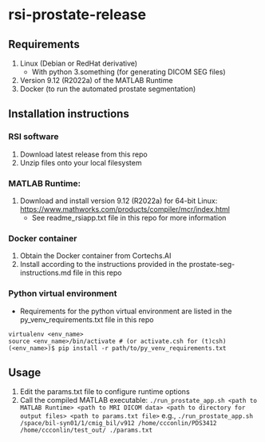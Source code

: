 # rsi-prostate-release

## Requirements
1. Linux (Debian or RedHat derivative)
   - With python 3.something (for generating DICOM SEG files)
3. Version 9.12 (R2022a) of the MATLAB Runtime
4. Docker (to run the automated prostate segmentation)

## Installation instructions
### RSI software
1. Download latest release from this repo
2. Unzip files onto your local filesystem

### MATLAB Runtime:
1. Download and install version 9.12 (R2022a) for 64-bit Linux: https://www.mathworks.com/products/compiler/mcr/index.html
   - See readme_rsiapp.txt file in this repo for more information

### Docker container
1. Obtain the Docker container from Cortechs.AI
2. Install according to the instructions provided in the prostate-seg-instructions.md file in this repo

### Python virtual environment
- Requirements for the python virtual environment are listed in the py_venv_requirements.txt file in this repo
```
virtualenv <env_name>
source <env_name>/bin/activate # (or activate.csh for (t)csh)
(<env_name>)$ pip install -r path/to/py_venv_requirements.txt
```

## Usage
1. Edit the params.txt file to configure runtime options
2. Call the compiled MATLAB executable:
`./run_prostate_app.sh <path to MATLAB Runtime> <path to MRI DICOM data> <path to directory for output files> <path to params.txt file>`
e.g.,
`./run_prostate_app.sh /space/bil-syn01/1/cmig_bil/v912 /home/ccconlin/PDS3412 /home/ccconlin/test_out/ ./params.txt`

